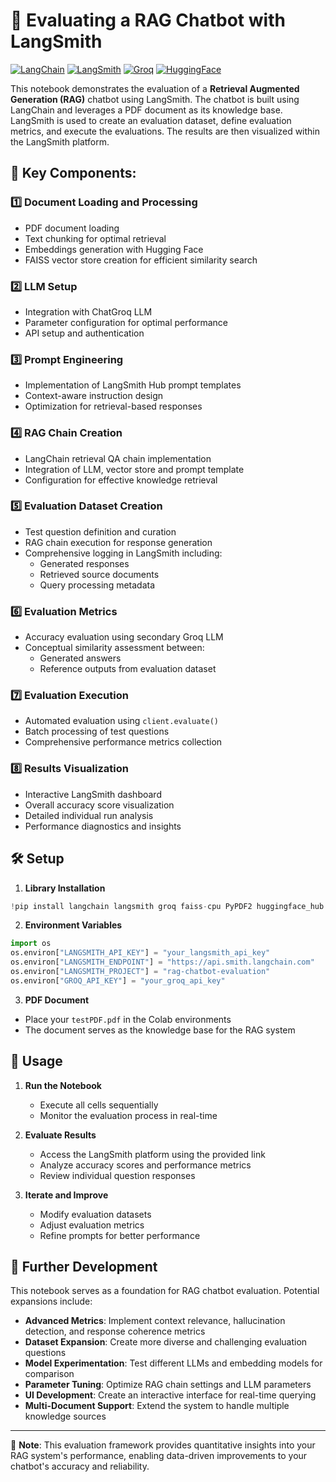 # 🤖 Evaluating a RAG Chatbot with LangSmith

[![LangChain](https://img.shields.io/badge/LangChain-FF6C00?style=for-the-badge&logo=langchain&logoColor=white)](https://www.langchain.com/)
[![LangSmith](https://img.shields.io/badge/LangSmith-00B8D9?style=for-the-badge&logoColor=white)](https://smith.langchain.com/)
[![Groq](https://img.shields.io/badge/Groq-536DFE?style=for-the-badge&logoColor=white)](https://groq.com/)
[![HuggingFace](https://img.shields.io/badge/HuggingFace-FFD21E?style=for-the-badge&logo=huggingface&logoColor=black)](https://huggingface.co/)

This notebook demonstrates the evaluation of a **Retrieval Augmented Generation (RAG)** chatbot using LangSmith. The chatbot is built using LangChain and leverages a PDF document as its knowledge base. LangSmith is used to create an evaluation dataset, define evaluation metrics, and execute the evaluations. The results are then visualized within the LangSmith platform.

## 📑 Key Components:

### 1️⃣ Document Loading and Processing
- PDF document loading
- Text chunking for optimal retrieval
- Embeddings generation with Hugging Face
- FAISS vector store creation for efficient similarity search

### 2️⃣ LLM Setup
- Integration with ChatGroq LLM
- Parameter configuration for optimal performance
- API setup and authentication

### 3️⃣ Prompt Engineering
- Implementation of LangSmith Hub prompt templates
- Context-aware instruction design
- Optimization for retrieval-based responses

### 4️⃣ RAG Chain Creation
- LangChain retrieval QA chain implementation
- Integration of LLM, vector store and prompt template
- Configuration for effective knowledge retrieval

### 5️⃣ Evaluation Dataset Creation
- Test question definition and curation
- RAG chain execution for response generation
- Comprehensive logging in LangSmith including:
  - Generated responses
  - Retrieved source documents
  - Query processing metadata

### 6️⃣ Evaluation Metrics
- Accuracy evaluation using secondary Groq LLM
- Conceptual similarity assessment between:
  - Generated answers
  - Reference outputs from evaluation dataset

### 7️⃣ Evaluation Execution
- Automated evaluation using `client.evaluate()`
- Batch processing of test questions
- Comprehensive performance metrics collection

### 8️⃣ Results Visualization
- Interactive LangSmith dashboard
- Overall accuracy score visualization
- Detailed individual run analysis
- Performance diagnostics and insights

## 🛠️ Setup

1. **Library Installation**
```python
!pip install langchain langsmith groq faiss-cpu PyPDF2 huggingface_hub sentence_transformers
```

2. **Environment Variables**
```python
import os
os.environ["LANGSMITH_API_KEY"] = "your_langsmith_api_key"
os.environ["LANGSMITH_ENDPOINT"] = "https://api.smith.langchain.com"
os.environ["LANGSMITH_PROJECT"] = "rag-chatbot-evaluation"
os.environ["GROQ_API_KEY"] = "your_groq_api_key"
```

3. **PDF Document**
- Place your `testPDF.pdf` in the Colab environments
- The document serves as the knowledge base for the RAG system

## 🚀 Usage

1. **Run the Notebook**
   - Execute all cells sequentially
   - Monitor the evaluation process in real-time

2. **Evaluate Results**
   - Access the LangSmith platform using the provided link
   - Analyze accuracy scores and performance metrics
   - Review individual question responses

3. **Iterate and Improve**
   - Modify evaluation datasets
   - Adjust evaluation metrics
   - Refine prompts for better performance

## 🔮 Further Development

This notebook serves as a foundation for RAG chatbot evaluation. Potential expansions include:

- **Advanced Metrics**: Implement context relevance, hallucination detection, and response coherence metrics
- **Dataset Expansion**: Create more diverse and challenging evaluation questions
- **Model Experimentation**: Test different LLMs and embedding models for comparison
- **Parameter Tuning**: Optimize RAG chain settings and LLM parameters
- **UI Development**: Create an interactive interface for real-time querying
- **Multi-Document Support**: Extend the system to handle multiple knowledge sources

---

📝 **Note**: This evaluation framework provides quantitative insights into your RAG system's performance, enabling data-driven improvements to your chatbot's accuracy and reliability.